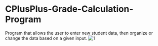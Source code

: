 # CPlusPlus-Grade-Calculation-Program

Program that allows the user to enter new student data, then organize or change the data based on a given input.
![1](https://github.com/SCMLuke/CPlusPlus-Grade-Calculation-Program/assets/120058599/86843649-e2eb-49cb-9d8f-1b1315eb6d40)
